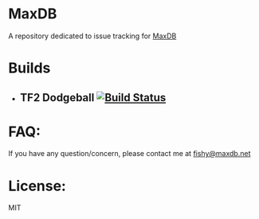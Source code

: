 # MaxDB
A repository dedicated to issue tracking for [MaxDB](https://maxdb.net "Dragonball")

# Builds

- ## TF2 Dodgeball [![Build Status](https://travis-ci.com/RumbleFrog/TF2_Dodgeball.svg?token=fzDwLamkGxdhu8zz3Bvs&branch=master)](https://travis-ci.com/RumbleFrog/TF2_Dodgeball)

# FAQ:
  If you have any question/concern, please contact me at fishy@maxdb.net
  
# License:
  MIT
